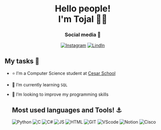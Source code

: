 <h1 align='center'>
Hello people!</br>I'm Tojal 🤯🤝
</h1>

<div align='center'>
<h3>Social media 📱</h3>
  
[![Instagram](https://img.shields.io/badge/Instagram-%23E4405F.svg?style=for-the-badge&logo=Instagram&logoColor=white)](https://www.instagram.com/_mtojal/)
[![LindIn](https://img.shields.io/badge/LinkedIn-0077B5?style=for-the-badge&logo=linkedin&logoColor=white)](https://www.linkedin.com/in/mtojald/)
</div>

## My tasks 🔆
- ⭐ I’m a Computer Science student at  [Cesar School](https://github.com/Abduzidos)
- 📖 I’m currently learning `SQL`
- 👀 I’m looking to improve my programming skills

  ## Most used languages and Tools! ⚓
  ![Python](https://img.shields.io/badge/Python-14354C?style=for-the-badge&logo=python&logoColor=white)
  ![C](https://img.shields.io/badge/C-00599C?style=for-the-badge&logo=c&logoColor=white)
  ![C#](https://img.shields.io/badge/C%23-239120?style=for-the-badge&logo=c-sharp&logoColor=white)
  ![JS](https://img.shields.io/badge/JavaScript-F7DF1E?style=for-the-badge&logo=javascript&logoColor=black)
  ![HTML](https://img.shields.io/badge/HTML5-E34F26?style=for-the-badge&logo=html5&logoColor=white)
  ![GIT](https://img.shields.io/badge/Git-E34F26?style=for-the-badge&logo=git&logoColor=white)
  ![VScode](https://img.shields.io/badge/VS%20Code%20Insiders-35b393.svg?style=for-the-badge&logo=visual-studio-code&logoColor=white)
  ![Notion](https://img.shields.io/badge/Notion-%23000000.svg?style=for-the-badge&logo=notion&logoColor=white)
  ![Cisco](https://img.shields.io/badge/cisco-%23049fd9.svg?style=for-the-badge&logo=cisco&logoColor=black)
  
